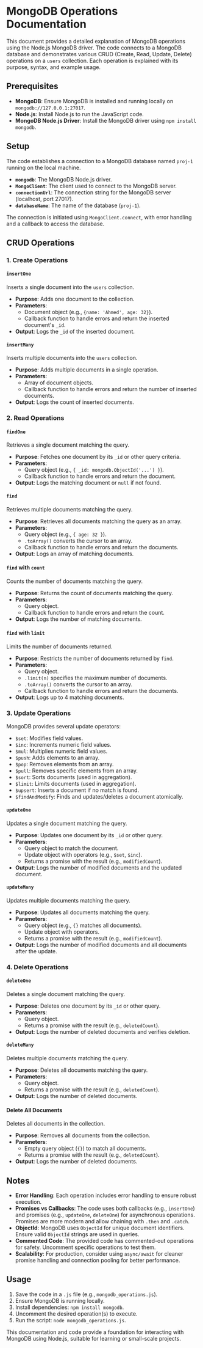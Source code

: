 # MongoDB Operations Documentation

This document provides a detailed explanation of MongoDB operations using the Node.js MongoDB driver. The code connects to a MongoDB database and demonstrates various CRUD (Create, Read, Update, Delete) operations on a `users` collection. Each operation is explained with its purpose, syntax, and example usage.

## Prerequisites

- **MongoDB**: Ensure MongoDB is installed and running locally on `mongodb://127.0.0.1:27017`.
- **Node.js**: Install Node.js to run the JavaScript code.
- **MongoDB Node.js Driver**: Install the MongoDB driver using `npm install mongodb`.

## Setup

The code establishes a connection to a MongoDB database named `proj-1` running on the local machine.

- **`mongodb`**: The MongoDB Node.js driver.
- **`MongoClient`**: The client used to connect to the MongoDB server.
- **`connectionUrl`**: The connection string for the MongoDB server (localhost, port 27017).
- **`databaseName`**: The name of the database (`proj-1`).

The connection is initiated using `MongoClient.connect`, with error handling and a callback to access the database.

## CRUD Operations

### 1. Create Operations

#### `insertOne`
Inserts a single document into the `users` collection.
- **Purpose**: Adds one document to the collection.
- **Parameters**:
  - Document object (e.g., `{name: 'Ahmed', age: 32}`).
  - Callback function to handle errors and return the inserted document's `_id`.
- **Output**: Logs the `_id` of the inserted document.

#### `insertMany`
Inserts multiple documents into the `users` collection.
- **Purpose**: Adds multiple documents in a single operation.
- **Parameters**:
  - Array of document objects.
  - Callback function to handle errors and return the number of inserted documents.
- **Output**: Logs the count of inserted documents.

### 2. Read Operations

#### `findOne`
Retrieves a single document matching the query.
- **Purpose**: Fetches one document by its `_id` or other query criteria.
- **Parameters**:
  - Query object (e.g., `{ _id: mongodb.ObjectId('...') }`).
  - Callback function to handle errors and return the document.
- **Output**: Logs the matching document or `null` if not found.

#### `find`
Retrieves multiple documents matching the query.
- **Purpose**: Retrieves all documents matching the query as an array.
- **Parameters**:
  - Query object (e.g., `{ age: 32 }`).
  - `.toArray()` converts the cursor to an array.
  - Callback function to handle errors and return the documents.
- **Output**: Logs an array of matching documents.

#### `find` with `count`
Counts the number of documents matching the query.
- **Purpose**: Returns the count of documents matching the query.
- **Parameters**:
  - Query object.
  - Callback function to handle errors and return the count.
- **Output**: Logs the number of matching documents.

#### `find` with `limit`
Limits the number of documents returned.
- **Purpose**: Restricts the number of documents returned by `find`.
- **Parameters**:
  - Query object.
  - `.limit(n)` specifies the maximum number of documents.
  - `.toArray()` converts the cursor to an array.
  - Callback function to handle errors and return the documents.
- **Output**: Logs up to 4 matching documents.

### 3. Update Operations

MongoDB provides several update operators:
- `$set`: Modifies field values.
- `$inc`: Increments numeric field values.
- `$mul`: Multiplies numeric field values.
- `$push`: Adds elements to an array.
- `$pop`: Removes elements from an array.
- `$pull`: Removes specific elements from an array.
- `$sort`: Sorts documents (used in aggregation).
- `$limit`: Limits documents (used in aggregation).
- `$upsert`: Inserts a document if no match is found.
- `$findAndModify`: Finds and updates/deletes a document atomically.

#### `updateOne`
Updates a single document matching the query.
- **Purpose**: Updates one document by its `_id` or other query.
- **Parameters**:
  - Query object to match the document.
  - Update object with operators (e.g., `$set`, `$inc`).
  - Returns a promise with the result (e.g., `modifiedCount`).
- **Output**: Logs the number of modified documents and the updated document.

#### `updateMany`
Updates multiple documents matching the query.
- **Purpose**: Updates all documents matching the query.
- **Parameters**:
  - Query object (e.g., `{}` matches all documents).
  - Update object with operators.
  - Returns a promise with the result (e.g., `modifiedCount`).
- **Output**: Logs the number of modified documents and all documents after the update.

### 4. Delete Operations

#### `deleteOne`
Deletes a single document matching the query.
- **Purpose**: Deletes one document by its `_id` or other query.
- **Parameters**:
  - Query object.
  - Returns a promise with the result (e.g., `deletedCount`).
- **Output**: Logs the number of deleted documents and verifies deletion.

#### `deleteMany`
Deletes multiple documents matching the query.
- **Purpose**: Deletes all documents matching the query.
- **Parameters**:
  - Query object.
  - Returns a promise with the result (e.g., `deletedCount`).
- **Output**: Logs the number of deleted documents.

#### Delete All Documents
Deletes all documents in the collection.
- **Purpose**: Removes all documents from the collection.
- **Parameters**:
  - Empty query object (`{}`) to match all documents.
  - Returns a promise with the result (e.g., `deletedCount`).
- **Output**: Logs the number of deleted documents.

## Notes

- **Error Handling**: Each operation includes error handling to ensure robust execution.
- **Promises vs Callbacks**: The code uses both callbacks (e.g., `insertOne`) and promises (e.g., `updateOne`, `deleteOne`) for asynchronous operations. Promises are more modern and allow chaining with `.then` and `.catch`.
- **ObjectId**: MongoDB uses `ObjectId` for unique document identifiers. Ensure valid `ObjectId` strings are used in queries.
- **Commented Code**: The provided code has commented-out operations for safety. Uncomment specific operations to test them.
- **Scalability**: For production, consider using `async/await` for cleaner promise handling and connection pooling for better performance.

## Usage

1. Save the code in a `.js` file (e.g., `mongodb_operations.js`).
2. Ensure MongoDB is running locally.
3. Install dependencies: `npm install mongodb`.
4. Uncomment the desired operation(s) to execute.
5. Run the script: `node mongodb_operations.js`.

This documentation and code provide a foundation for interacting with MongoDB using Node.js, suitable for learning or small-scale projects.